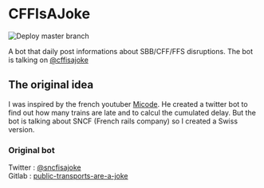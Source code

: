 # CFFIsAJoke
![Deploy master branch](https://github.com/lucas-it/CFFIsAJoke/workflows/Deploy%20master%20branch/badge.svg?branch=master)

A bot that daily post informations about SBB/CFF/FFS disruptions.
The bot is talking on [@cffisajoke](https://twitter.com/cffisajoke)

## The original idea
I was inspired by the french youtuber [Micode](https://youtube.com/channel/UCYnvxJ-PKiGXo_tYXpWAC-w). He created a twitter bot to find out how many trains are late and to calcul the cumulated delay. But the bot is talking about SNCF (French rails company) so I created a Swiss version.
### Original bot
Twitter : [@sncfisajoke](https://twitter.com/sncfisajoke)<br/>
Gitlab : [public-transports-are-a-joke](https://gitlab.com/Genesis_/public-transports-are-a-joke)
